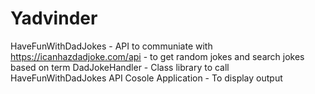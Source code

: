 # Yadvinder

HaveFunWithDadJokes - API to communiate with https://icanhazdadjoke.com/api - to get random jokes and search jokes based on term
DadJokeHandler - Class library to call HaveFunWithDadJokes API
Cosole Application - To display output
